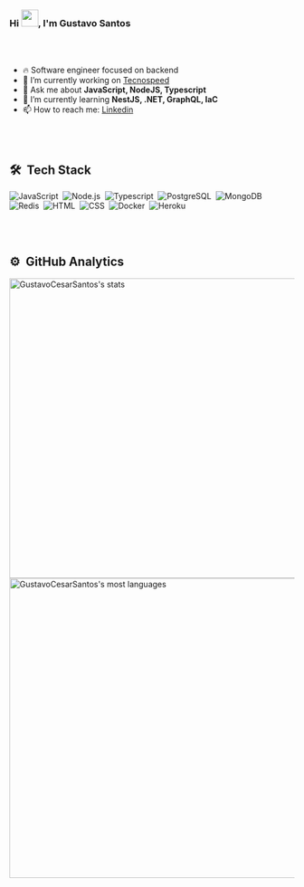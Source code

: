 ### Hi <img src="https://raw.githubusercontent.com/kaueMarques/kaueMarques/master/hi.gif" width="30px">, I'm Gustavo Santos

<br><br>

- 🔥 Software engineer focused on backend
- 🔭 I’m currently working on [Tecnospeed](https://tecnospeed.com.br/)
- 💬 Ask me about **JavaScript, NodeJS, Typescript**
- 🌱 I’m currently learning **NestJS, .NET, GraphQL, IaC**
- 📫 How to reach me: [Linkedin](https://www.linkedin.com/in/gustavo-cesar-b793ba167/)

<br><br>

## 🛠 &nbsp;Tech Stack
![JavaScript](https://img.shields.io/badge/-JavaScript-05122A?style=flat&logo=javascript)&nbsp;
![Node.js](https://img.shields.io/badge/-Node.js-05122A?style=flat&logo=node.js)&nbsp;
![Typescript](https://img.shields.io/badge/-Typescript-05122A?style=flat&logo=typescript)&nbsp;
![PostgreSQL](https://img.shields.io/badge/-PostgreSQL-05122A?style=flat&logo=postgresql)&nbsp;
![MongoDB](https://img.shields.io/badge/-MongoDB-05122A?style=flat&logo=mongodb)&nbsp;
![Redis](https://img.shields.io/badge/-Redis-05122A?style=flat&logo=redis)&nbsp;
![HTML](https://img.shields.io/badge/-HTML-05122A?style=flat&logo=HTML5)&nbsp;
![CSS](https://img.shields.io/badge/-CSS-05122A?style=flat&logo=CSS3&logoColor=1572B6)&nbsp;
![Docker](https://img.shields.io/badge/-Docker-05122A?style=flat&logo=docker)&nbsp;
![Heroku](https://img.shields.io/badge/-Heroku-05122A?style=flat&logo=heroku)&nbsp;

<br><br>

## ⚙️ &nbsp;GitHub Analytics

<p align="left">
<img width="530em" src="https://github-readme-stats.vercel.app/api?username=GustavoCesarSantos&show_icons=true&theme=vision-friendly-dark" alt="GustavoCesarSantos's stats"/>
<img width="530em" src="https://github-readme-stats.vercel.app/api/top-langs/?username=GustavoCesarSantos&layout=compact&theme=vision-friendly-dark" alt="GustavoCesarSantos's most languages"/>
</p>

<br><br>

<!--
**GustavoCesarSantos/GustavoCesarSantos** is a ✨ _special_ ✨ repository because its `README.md` (this file) appears on your GitHub profile.

Here are some ideas to get you started:

- 👯 I’m looking to collaborate on ...
- 🤔 I’m looking for help with ...
- 😄 Pronouns: ...
- ⚡ Fun fact: ...
-->
